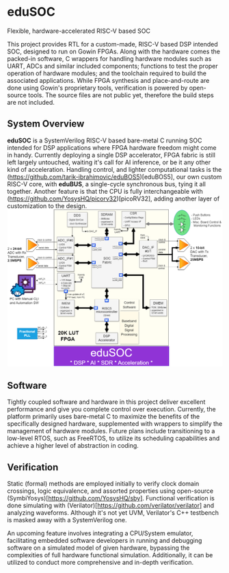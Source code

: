 # eduSOC
Flexible, hardware-accelerated RISC-V based SOC

This project provides RTL for a custom-made, RISC-V based DSP intended SOC, designed to run on Gowin FPGAs. Along with the hardware comes the packed-in software, C wrappers for handling hardware modules such as UART, ADCs and similar included components; functions to test the proper operation of hardware modules; and the toolchain required to build the associated applications. While FPGA synthesis and place-and-route are done using Gowin's proprietary tools, verification is powered by open-source tools. The source files are not public yet, therefore the build steps are not included.

## System Overview
**eduSOC** is a SystemVerilog RISC-V based bare-metal C running SOC intended for DSP applications where FPGA hardware freedom might come in handy. Currently deploying a single DSP accelerator, FPGA fabric is still left largely untouched, waiting it's call for AI inference, or be it any other kind of acceleration. Handling control, and lighter computational tasks is the (https://github.com/tarik-ibrahimovic/eduBOS5)[eduBOS5], our own custom RISC-V core, with **eduBUS**, a single-cycle synchronous bus, tying it all together. Another feature is that the CPU is fully interchangeable with (https://github.com/YosysHQ/picorv32)[picoRV32], adding another layer of customization to the design.
![SOC](/0.doc/FPGA-Block-Diagram.png)
## Software
Tightly coupled software and hardware in this project deliver excellent performance and give you complete control over execution. Currently, the platform primarily uses bare-metal C to maximize the benefits of the specifically designed hardware, supplemented with wrappers to simplify the management of hardware modules. Future plans include transitioning to a low-level RTOS, such as FreeRTOS, to utilize its scheduling capabilities and achieve a higher level of abstraction in coding.
## Verification
Static (formal) methods are employed initially to verify clock domain crossings, logic equivalence, and assorted properties using open-source (SymbiYosys)[https://github.com/YosysHQ/sby]. Functional verification is done simulating with (Verilator)[https://github.com/verilator/verilator] and analyzing waveforms. Although it's not yet UVM, Verilator's C++ testbench is masked away with a SystemVerilog one.

An upcoming feature involves integrating a CPU/System emulator, facilitating embedded software developers in running and debugging software on a simulated model of given hardware, bypassing the complexities of full hardware functional simulation. Additionally, it can be utilized to conduct more comprehensive and in-depth verification.